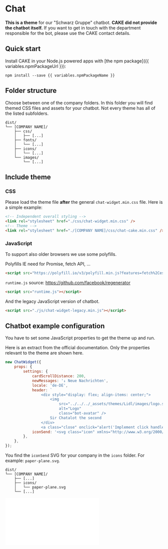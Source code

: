 # Chat

**This is a theme** for our "Schwarz Gruppe" chatbot. **CAKE did not provide the chatbot itself.** If you want to get in touch with the department responsible for the bot, please use the CAKE contact details.

## Quick start

Install CAKE in your Node.js powered apps with [the npm package]({{ variables.npmPackageUrl }}):

```console
npm install --save {{ variables.npmPackageName }}
```

## Folder structure

Choose between one of the company folders. In this folder you will find themed CSS files and assets for your chatbot. Not every theme has all of the listed subfolders.

```text
dist/
└── [COMPANY NAME]/
    ├── css/
    │   ├── [...]
    ├── fonts/
    │   └── [...]
    ├── icons/
    │   └── [...]
    └── images/
        └── [...]
```

## Include theme

### CSS

Please load the theme file **after** the general `chat-widget.min.css` file. Here is a simple example:

```html
<!-- Independent overall styling -->
<link rel="stylesheet" href="./css/chat-widget.min.css" />
<!-- Theme -->
<link rel="stylesheet" href="./[COMPANY NAME]/css/chat-cake.min.css" />
```

### JavaScript

To support also older browsers we use some polyfills.

Polyfills IE need for Promise, fetch API, ...

```html
<script src="https://polyfill.io/v3/polyfill.min.js?features=fetch%2Ces6"></script>
```

`runtime.js` source: <https://github.com/facebook/regenerator>

```html
<script src="runtime.js"></script>
```

And the legacy JavaScript version of chatbot.

```html
<script src="./js/chat-widget-legacy.min.js"></script>
```


## Chatbot example configuration

You have to set some JavaScript properties to get the theme up and run.

Here is an extract from the official documentation. Only the properties relevant to the theme are shown here.

```js
new ChatWidget({
    props: {
        settings: {
            cardScrollDistance: 200,
            newMessages: '↓ Neue Nachrichten',
            locale: 'de-DE',
            header: `
                <div style="display: flex; align-items: center;">
                    <img
                        src="../../../_assets/themes/Lidl/images/logo.svg"
                        alt="Logo"
                        class="bot-avatar" />
                    Sir Chatalot the second
                </div>
                <a class="close" onclick="alert('Implement click handler to close widget!')" />`,
            iconSend: '<svg class="icon" xmlns="http://www.w3.org/2000/svg" viewBox="0 0 60 60"><path d="M55.06 2.27L3.66 27.02c-1.71.82-1.42 3.35.44 3.76l20.62 4.51 4.51 20.62c.41 1.86 2.93 2.15 3.76.44L57.73 4.94c.82-1.71-.96-3.49-2.67-2.67zM7.57 28.46L49.7 8.18l-24.2 24.2-17.93-3.92zm23.97 23.97L27.62 34.5l24.2-24.2-20.28 42.13z"/><path d="M20.29 38.29c-.2-.2-.51-.2-.71 0L5.29 52.59c-.2.2-.2.51 0 .71l1.41 1.41c.2.2.51.2.71 0l12.88-12.88c.98-.98.98-2.56 0-3.54zM9.01 42.77l2.47-2.47c.98-.98.98-2.56 0-3.54-.2-.2-.51-.2-.71 0l-3.89 3.89c-.2.2-.2.51 0 .71l1.41 1.41c.21.2.52.2.72 0zM22.27 45.95l-7.34 7.34c-.2.2-.2.51 0 .71l1.41 1.41c.2.2.51.2.71 0l5.92-5.92c.98-.98.98-2.56 0-3.54a.501.501 0 00-.7 0z"/></svg>'
        },
    },
});
```

You find the `iconSend` SVG for your company in the `icons` folder. For example: `paper-plane.svg`.

```text
dist/
└── [COMPANY NAME]/
    ├── [...]
    ├── icons/
    │   └── paper-plane.svg
    └── [...]
```

<ContentRack
    fields='
        "preview": {
            "src": "examples/chatDefault.html",
            "type": "link"
        }
    '
 />

![ChatDefault](examples/chatDefault.html)
